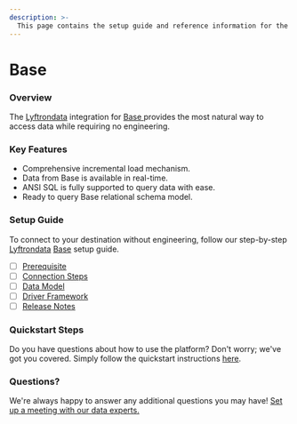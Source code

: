 ```yaml
---
description: >-
  This page contains the setup guide and reference information for the Base source connector.
---
```


# Base

### Overview

The [Lyftrondata](https://www.lyftrondata.com/) integration for [Base](https://www.lyftrondata.com/integration/base/)[ ](https://www.lyftrondata.com/integration/base/)provides the most natural way to access data while requiring no engineering.

### Key Features

* Comprehensive incremental load mechanism.
* Data from Base is available in real-time.&#x20;
* ANSI SQL is fully supported to query data with ease.
* Ready to query Base relational schema model.

### Setup Guide

To connect to your destination without engineering, follow our step-by-step [Lyftrondata](https://www.lyftrondata.com/)  [Base](https://www.lyftrondata.com/integration/base/) setup guide.

* [ ] [Prerequisite](../../business-analytics/base/prerequisite.md)
* [ ] [Connection Steps](../../business-analytics/base/connection-steps.md)
* [ ] [Data Model](../../business-analytics/base/data-model/)
* [ ] [Driver Framework](../../business-analytics/base/driver-framework/)
* [ ] [Release Notes](../../business-analytics/base/release-notes.md)

### Quickstart Steps

Do you have questions about how to use the platform? Don't worry; we've got you covered. Simply follow the quickstart instructions [here](../../../quickstart-steps.md).

### Questions? <a href="#questions" id="questions"></a>

We're always happy to answer any additional questions you may have! [Set up a meeting with our data experts.](https://www.lyftrondata.com/book-a-meeting/)


